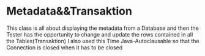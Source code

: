 # Metadata&&Transaktion
This class is all about displaying the metadata from a Database
and then the Tester has the opportunity to change and update the rows contained in
all the Tables(Transaktion)
I also used this Time Java-Autoclausable so that the Connection is closed when it has to be closed
